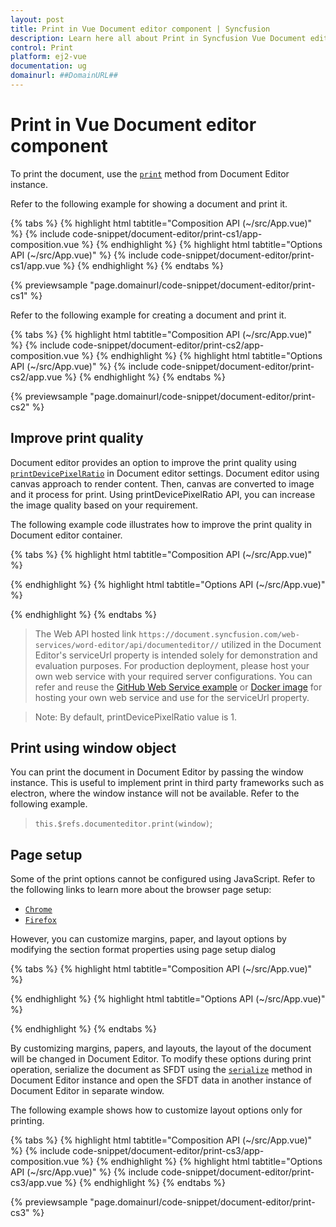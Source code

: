 ```yaml
---
layout: post
title: Print in Vue Document editor component | Syncfusion
description: Learn here all about Print in Syncfusion Vue Document editor component of Syncfusion Essential JS 2 and more.
control: Print 
platform: ej2-vue
documentation: ug
domainurl: ##DomainURL##
---
```


# Print in Vue Document editor component

To print the document, use the [`print`](https://ej2.syncfusion.com/vue/documentation/api/document-editor/#print) method from Document Editor instance.

Refer to the following example for showing a document and print it.

{% tabs %}
{% highlight html tabtitle="Composition API (~/src/App.vue)" %}
{% include code-snippet/document-editor/print-cs1/app-composition.vue %}
{% endhighlight %}
{% highlight html tabtitle="Options API (~/src/App.vue)" %}
{% include code-snippet/document-editor/print-cs1/app.vue %}
{% endhighlight %}
{% endtabs %}
        
{% previewsample "page.domainurl/code-snippet/document-editor/print-cs1" %}

Refer to the following example for creating a document and print it.

{% tabs %}
{% highlight html tabtitle="Composition API (~/src/App.vue)" %}
{% include code-snippet/document-editor/print-cs2/app-composition.vue %}
{% endhighlight %}
{% highlight html tabtitle="Options API (~/src/App.vue)" %}
{% include code-snippet/document-editor/print-cs2/app.vue %}
{% endhighlight %}
{% endtabs %}
        
{% previewsample "page.domainurl/code-snippet/document-editor/print-cs2" %}

## Improve print quality

Document editor provides an option to improve the print quality using [`printDevicePixelRatio`](https://ej2.syncfusion.com/vue/documentation/api/document-editor/documentEditorSettingsModel/#printdevicepixelratio) in Document editor settings. Document editor using canvas approach to render content. Then, canvas are converted to image and it process for print. Using printDevicePixelRatio API, you can increase the image quality based on your requirement.

The following example code illustrates how to improve the print quality in Document editor container.

{% tabs %}
{% highlight html tabtitle="Composition API (~/src/App.vue)" %}

<template>
  <div id="app">
    <ejs-documenteditorcontainer ref='documenteditor' :serviceUrl='serviceUrl' :documentEditorSettings='settings'
      height="590px" id='container' :enableToolbar='true'></ejs-documenteditorcontainer>
  </div>
</template>
<script setup>
import { DocumentEditorContainerComponent as EjsDocumenteditorcontainer, Toolbar } from '@syncfusion/ej2-vue-documenteditor';
import { provide } from 'vue';

const serviceUrl = 'https://document.syncfusion.com/web-services/word-editor/api/documenteditor//';
const settings = { printDevicePixelRatio: 2 };

//Inject require modules.
provide('DocumentEditorContainer', [Toolbar])

</script>

{% endhighlight %}
{% highlight html tabtitle="Options API (~/src/App.vue)" %}

<template>
  <div id="app">
    <ejs-documenteditorcontainer ref='documenteditor' :serviceUrl='serviceUrl' :documentEditorSettings='settings'
      height="590px" id='container' :enableToolbar='true'></ejs-documenteditorcontainer>
  </div>
</template>
<script>
import { DocumentEditorContainerComponent, Toolbar } from '@syncfusion/ej2-vue-documenteditor';

export default {
  components: {
    'ejs-documenteditorcontainer': DocumentEditorContainerComponent
  },
  data() {
    return {
      serviceUrl: 'https://document.syncfusion.com/web-services/word-editor/api/documenteditor//',
      settings: { printDevicePixelRatio: 2 }
    };
  },
  provide: {
    //Inject require modules.
    DocumentEditorContainer: [Toolbar]
  }
}
</script>

{% endhighlight %}
{% endtabs %}

> The Web API hosted link `https://document.syncfusion.com/web-services/word-editor/api/documenteditor//` utilized in the Document Editor's serviceUrl property is intended solely for demonstration and evaluation purposes. For production deployment, please host your own web service with your required server configurations. You can refer and reuse the [GitHub Web Service example](https://github.com/SyncfusionExamples/EJ2-DocumentEditor-WebServices) or [Docker image](https://hub.docker.com/r/syncfusion/word-processor-server) for hosting your own web service and use for the serviceUrl property.

>Note: By default, printDevicePixelRatio value is 1.

## Print using window object

You can print the document in Document Editor by passing the window instance. This is useful to implement print in third party frameworks such as electron, where the window instance will not be available. Refer to the following example.

> `this.$refs.documenteditor.print(window)`;

## Page setup

Some of the print options cannot be configured using JavaScript. Refer to the following links to learn more about the browser page setup:

* [`Chrome`](https://support.google.com/chrome/answer/1069693?hl=en&visit_id=1-636335333734668335-3165046395&rd=1/)
* [`Firefox`](https://support.mozilla.org/en-US/kb/how-print-web-pages-firefox/)

However, you can customize margins, paper, and layout options by modifying the section format properties using page setup dialog

{% tabs %}
{% highlight html tabtitle="Composition API (~/src/App.vue)" %}

<template>
  <div id="app">
    <ejs-documenteditor ref="documenteditor" :isReadOnly='false' :enablePrint='true' :enableEditor='true'
      :enableSelection='true' :enableEditorHistory='true' :enablePageSetupDialog='true' height="370px"
      style="width: 100%;"></ejs-documenteditor>
  </div>
</template>
<script setup>
import { DocumentEditorComponent as EjsDocumenteditor, Print, Editor, Selection, EditorHistory, PageSetupDialog } from '@syncfusion/ej2-vue-documenteditor';
import { onMounted, provide, ref } from 'vue';

const documenteditor = ref(null);
provide('DocumentEditor', [Print, Editor, Selection, EditorHistory, PageSetupDialog]);

onMounted(function () {
  documenteditor.value.showPageSetupDialog();
})

</script>
<style>
@import "../node_modules/@syncfusion/ej2-vue-documenteditor/styles/material.css";
</style>

{% endhighlight %}
{% highlight html tabtitle="Options API (~/src/App.vue)" %}

<template>
  <div id="app">
    <ejs-documenteditor ref="documenteditor" :isReadOnly='false' :enablePrint='true' :enableEditor='true'
      :enableSelection='true' :enableEditorHistory='true' :enablePageSetupDialog='true' height="370px"
      style="width: 100%;"></ejs-documenteditor>
  </div>
</template>
<script>
import { DocumentEditorComponent, Print, Editor, Selection, EditorHistory, PageSetupDialog } from '@syncfusion/ej2-vue-documenteditor';

export default {
  components: {
    'ejs-documenteditor': DocumentEditorComponent
  },
  data: function () {
    return {
    };
  },
  provide: {
    DocumentEditor: [Print, Editor, Selection, EditorHistory, PageSetupDialog]
  },
  mounted: function () {
    this.$refs.documenteditor.showPageSetupDialog();
  }
}
</script>
<style>
@import "../node_modules/@syncfusion/ej2-vue-documenteditor/styles/material.css";
</style>

{% endhighlight %}
{% endtabs %}

By customizing margins, papers, and layouts, the layout of the document will be changed in Document Editor. To modify these options during print operation, serialize the document as SFDT using the  [`serialize`](https://ej2.syncfusion.com/vue/documentation/api/document-editor/#serialize) method in Document Editor instance and open the SFDT data in another instance of Document Editor in separate window.

The following example shows how to customize layout options only for printing.

{% tabs %}
{% highlight html tabtitle="Composition API (~/src/App.vue)" %}
{% include code-snippet/document-editor/print-cs3/app-composition.vue %}
{% endhighlight %}
{% highlight html tabtitle="Options API (~/src/App.vue)" %}
{% include code-snippet/document-editor/print-cs3/app.vue %}
{% endhighlight %}
{% endtabs %}
        
{% previewsample "page.domainurl/code-snippet/document-editor/print-cs3" %}